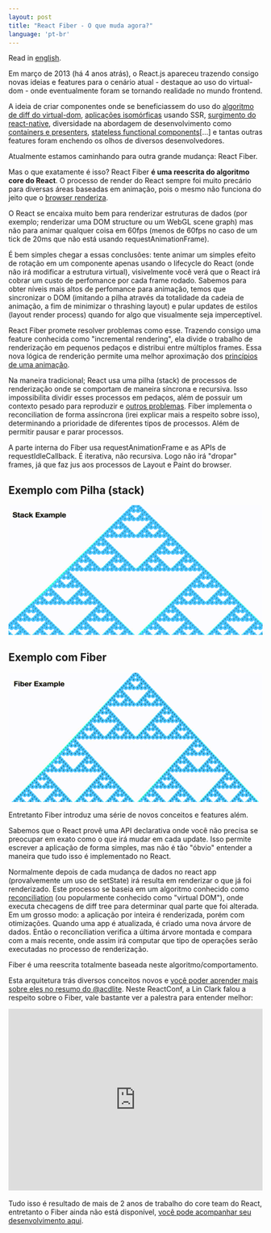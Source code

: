 ```yaml
---
layout: post
title: "React Fiber - O que muda agora?"
language: 'pt-br'
---
```


Read in [english](http://raphamorim.io/understanding-react-fiber-incremental-rendering-feature/).

Em março de 2013 (há 4 anos atrás), o React.js apareceu trazendo consigo novas ideias e features para o cenário atual - destaque ao uso do virtual-dom - onde eventualmente foram se tornando realidade no mundo frontend.

A ideia de criar componentes onde se beneficiassem do uso do [algoritmo de diff do virtual-dom](https://github.com/Matt-Esch/virtual-dom#motivation), [aplicações isomórficas](https://medium.com/airbnb-engineering/isomorphic-javascript-the-future-of-web-apps-10882b7a2ebc#.4nyzv6jea) usando SSR, [surgimento do react-native](https://facebook.github.io/react-native/), diversidade na abordagem de desenvolvimento como [containers e presenters](https://medium.com/@dan_abramov/smart-and-dumb-components-7ca2f9a7c7d0), [stateless functional components](https://hackernoon.com/react-stateless-functional-components-nine-wins-you-might-have-overlooked-997b0d933dbc)[...] e tantas outras features foram enchendo os olhos de diversos desenvolvedores.

Atualmente estamos caminhando para outra grande mudança: React Fiber.

Mas o que exatamente é isso? React Fiber **é uma reescrita do algoritmo core do React**. O processo de render do React sempre foi muito precário para diversas áreas baseadas em animação, pois o mesmo não funciona do jeito que o [browser renderiza](http://raphamorim.io/optimizing-the-critical-rendering-path/).

O React se encaixa muito bem para renderizar estruturas de dados (por exemplo; renderizar uma DOM structure ou um WebGL scene graph) mas não para animar qualquer coisa em 60fps (menos de 60fps no caso de um tick de 20ms que não está usando requestAnimationFrame).

É bem simples chegar a essas conclusões: tente animar um simples efeito de rotação em um componente apenas usando o lifecycle do React (onde não irá modificar a estrutura virtual), visivelmente você verá que o React irá cobrar um custo de perfomance por cada frame rodado. Sabemos para obter níveis mais altos de perfomance para animação, temos que sincronizar o DOM (imitando a pilha através da totalidade da cadeia de animação, a fim de minimizar o thrashing layout) e pular updates de estilos (layout render process) quando for algo que visualmente seja imperceptível.

React Fiber promete resolver problemas como esse. Trazendo consigo uma feature conhecida como "incremental rendering", ela divide o trabalho de renderização em pequenos pedaços e distribui entre múltiplos frames. Essa nova lógica de renderição permite uma melhor aproximação dos [princípios de uma animação](https://en.wikipedia.org/wiki/12_basic_principles_of_animation).

Na maneira tradicional; React usa uma pilha (stack) de processos de renderização onde se comportam de maneira síncrona e recursiva. Isso impossibilita dividir esses processos em pedaços, além de possuir um contexto pesado para reproduzir e [outros problemas](https://github.com/facebook/react/issues/7942). Fiber implementa o reconciliation de forma assíncrona (irei explicar mais a respeito sobre isso), determinando a prioridade de diferentes tipos de processos. Além de permitir pausar e parar processos.

A parte interna do Fiber usa requestAnimationFrame e as APIs de requestIdleCallback. É iterativa, não recursiva. Logo não irá "dropar" frames, já que faz jus aos processos de Layout e Paint do browser.

## Exemplo com Pilha (stack)

![Stack Sample](/assets/images/posts/stack-example.gif)

## Exemplo com Fiber

![Fiber Sample](/assets/images/posts/fiber-example.gif)

Entretanto Fiber introduz uma série de novos conceitos e features além.

Sabemos que o React provê uma API declarativa onde você não precisa se preocupar em exato como o que irá mudar em cada update. Isso permite escrever a aplicação de forma simples, mas não é tão "óbvio" entender a maneira que tudo isso é implementado no React.

Normalmente depois de cada mudança de dados no react app (provalvemente um uso de setState) irá resulta em renderizar o que já foi renderizado. Este processo se baseia em um algoritmo conhecido como [reconciliation](https://facebook.github.io/react/docs/reconciliation.html) (ou popularmente conhecido como "virtual DOM"), onde executa checagens de diff tree para determinar qual parte que foi alterada. Em um grosso modo: a aplicação por inteira é renderizada, porém com otimizações. Quando uma app é atualizada, é criado uma nova árvore de dados. Então o reconciliation verifica a última árvore montada e compara com a mais recente, onde assim irá computar que tipo de operações serão executadas no processo de renderização.

Fiber é uma reescrita totalmente baseada neste algoritmo/comportamento.

Esta arquitetura trás diversos conceitos novos e [você poder aprender mais sobre eles no resumo do @acdlite](https://github.com/acdlite/react-fiber-architecture). Neste ReactConf, a Lin Clark falou a respeito sobre o Fiber, vale bastante ver a palestra para entender melhor:

<p><iframe width="100%" height="360" src="https://www.youtube.com/embed/ZCuYPiUIONs" frameborder="0" allowfullscreen></iframe></p>

Tudo isso é resultado de mais de 2 anos de trabalho do core team do React, entretanto o Fiber ainda não está disponível, [você pode acompanhar seu desenvolvimento aqui](http://isfiberreadyyet.com/).
